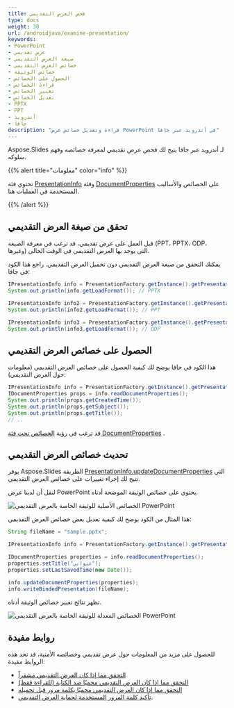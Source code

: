 ```yaml
---
title: فحص العرض التقديمي
type: docs
weight: 30
url: /androidjava/examine-presentation/
keywords:
- PowerPoint
- عرض تقديمي
- صيغة العرض التقديمي
- خصائص العرض التقديمي
- خصائص الوثيقة
- الحصول على الخصائص
- قراءة الخصائص
- تغيير الخصائص
- تعديل الخصائص
- PPTX
- PPT
- أندرويد
- جافا
description: "قراءة وتعديل خصائص عرض PowerPoint في أندرويد عبر جافا"
---
```


Aspose.Slides لـ أندرويد عبر جافا يتيح لك فحص عرض تقديمي لمعرفة خصائصه وفهم سلوكه.

{{% alert title="معلومات" color="info" %}} 

تحتوي فئة [PresentationInfo](https://reference.aspose.com/slides/androidjava/com.aspose.slides/PresentationInfo) وفئة [DocumentProperties](https://reference.aspose.com/slides/androidjava/com.aspose.slides/documentproperties/) على الخصائص والأساليب المستخدمة في العمليات هنا.

{{% /alert %}} 

## **تحقق من صيغة العرض التقديمي**

قبل العمل على عرض تقديمي، قد ترغب في معرفة الصيغة (PPT، PPTX، ODP، وغيرها) التي يوجد بها العرض التقديمي في الوقت الحالي.

يمكنك التحقق من صيغة العرض التقديمي دون تحميل العرض التقديمي. راجع هذا الكود في جافا:

```java
IPresentationInfo info = PresentationFactory.getInstance().getPresentationInfo("pres.pptx");
System.out.println(info.getLoadFormat()); // PPTX

IPresentationInfo info2 = PresentationFactory.getInstance().getPresentationInfo("pres.ppt");
System.out.println(info2.getLoadFormat()); // PPT

IPresentationInfo info3 = PresentationFactory.getInstance().getPresentationInfo("pres.odp");
System.out.println(info3.getLoadFormat()); // ODP
```

## **الحصول على خصائص العرض التقديمي**

هذا الكود في جافا يوضح لك كيفية الحصول على خصائص العرض التقديمي (معلومات حول العرض التقديمي):

```java
IPresentationInfo info = PresentationFactory.getInstance().getPresentationInfo("pres.pptx");
IDocumentProperties props = info.readDocumentProperties();
System.out.println(props.getCreatedTime());
System.out.println(props.getSubject());
System.out.println(props.getTitle());
// .. 
```

قد ترغب في رؤية [الخصائص تحت فئة DocumentProperties](https://reference.aspose.com/slides/androidjava/com.aspose.slides/documentproperties/#DocumentProperties--) .

## **تحديث خصائص العرض التقديمي**

يوفر Aspose.Slides الطريقة [PresentationInfo.updateDocumentProperties](https://reference.aspose.com/slides/androidjava/com.aspose.slides/PresentationInfo#updateDocumentProperties-com.aspose.slides.IDocumentProperties-) التي تتيح لك إجراء تغييرات على خصائص العرض التقديمي.

لنقل أن لدينا عرض PowerPoint يحتوي على خصائص الوثيقة الموضحة أدناه.

![الخصائص الأصلية للوثيقة الخاصة بالعرض التقديمي PowerPoint](input_properties.png)

هذا المثال من الكود يوضح لك كيفية تعديل بعض خصائص العرض التقديمي:

```java
String fileName = "sample.pptx";

IPresentationInfo info = PresentationFactory.getInstance().getPresentationInfo(fileName);

IDocumentProperties properties = info.readDocumentProperties();
properties.setTitle("عنواني");
properties.setLastSavedTime(new Date());

info.updateDocumentProperties(properties);
info.writeBindedPresentation(fileName);
```

تظهر نتائج تغيير خصائص الوثيقة أدناه.

![الخصائص المعدلة للوثيقة الخاصة بالعرض التقديمي PowerPoint](output_properties.png)

## **روابط مفيدة**

للحصول على مزيد من المعلومات حول عرض تقديمي وخصائصه الأمنية، قد تجد هذه الروابط مفيدة:

- [التحقق مما إذا كان العرض التقديمي مشفراً](https://docs.aspose.com/slides/androidjava/password-protected-presentation/#checking-whether-a-presentation-is-encrypted)
- [التحقق مما إذا كان العرض التقديمي محميًا ضد الكتابة (للقراءة فقط)](https://docs.aspose.com/slides/androidjava/password-protected-presentation/#checking-whether-a-presentation-is-write-protected)
- [التحقق مما إذا كان العرض التقديمي محميًا بكلمة مرور قبل تحميله](https://docs.aspose.com/slides/androidjava/password-protected-presentation/#checking-whether-a-presentation-is-password-protected-before-loading-it)
- [تأكيد كلمة المرور المستخدمة لحماية العرض التقديمي](https://docs.aspose.com/slides/androidjava/password-protected-presentation/#validating-or-confirming-that-a-specific-password-has-been-used-to-protect-a-presentation).